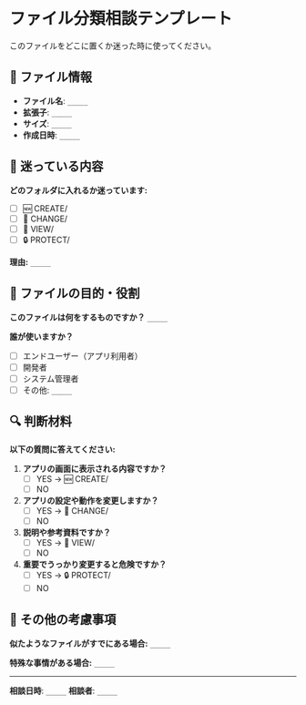 # ファイル分類相談テンプレート

このファイルをどこに置くか迷った時に使ってください。

## 📄 ファイル情報
- **ファイル名**: `_____`
- **拡張子**: `_____`
- **サイズ**: `_____`
- **作成日時**: `_____`

## 🤔 迷っている内容
**どのフォルダに入れるか迷っています:**
- [ ] 🆕 CREATE/
- [ ] 🔧 CHANGE/
- [ ] 👀 VIEW/
- [ ] 🔒 PROTECT/

**理由:**
`_____`

## 📝 ファイルの目的・役割
**このファイルは何をするものですか？**
`_____`

**誰が使いますか？**
- [ ] エンドユーザー（アプリ利用者）
- [ ] 開発者
- [ ] システム管理者
- [ ] その他: `_____`

## 🔍 判断材料
**以下の質問に答えてください:**

1. **アプリの画面に表示される内容ですか？**
   - [ ] YES → 🆕 CREATE/
   - [ ] NO

2. **アプリの設定や動作を変更しますか？**
   - [ ] YES → 🔧 CHANGE/
   - [ ] NO

3. **説明や参考資料ですか？**
   - [ ] YES → 👀 VIEW/
   - [ ] NO

4. **重要でうっかり変更すると危険ですか？**
   - [ ] YES → 🔒 PROTECT/
   - [ ] NO

## 💭 その他の考慮事項
**似たようなファイルがすでにある場合:**
`_____`

**特殊な事情がある場合:**
`_____`

---
**相談日時**: `_____`
**相談者**: `_____`